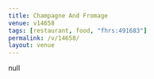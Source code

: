 ```yaml
---
title: Champagne And Fromage
venue: v14658
tags: [restaurant, food, "fhrs:491683"]
permalink: /v/14658/
layout: venue
---
```

null